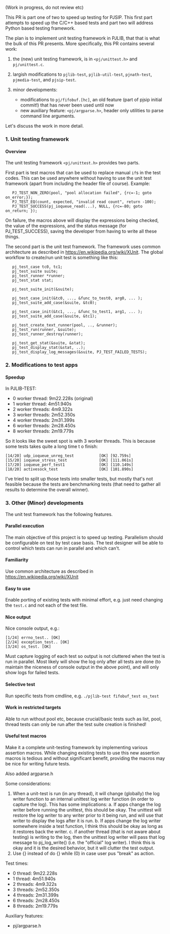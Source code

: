 (Work in progress, do not review etc)

This PR is part one of two to speed up testing for PJSIP. This first part attempts to speed up the C/C++ based tests and part two will address Python based testing framework.

The plan is to implement unit testing framework in PJLIB, that that is what the bulk of this PR presents. More specifically, this PR contains several work:

1. the (new) unit testing framework, is in `<pj/unittest.h>` and `pj/unittest.c`.
2. largish modifications to `pjlib-test`, `pjlib-util-test`, `pjnath-test`, `pjmedia-test`, and `pjsip-test`.
3. minor developments:

   - modifications to `pj/fifobuf.[hc]`, an old feature (part of pjsip initial commit!) that has never been used until now 
   - new auxiliary feature: `<pj/argparse.h>`, header only utilities to parse command line arguments.

Let's discuss the work in more detail.

### 1. Unit testing framework

#### Overview

The unit testing framework `<pj/unittest.h>` provides two parts.

First part is test macros that can be used to replace manual `if`s in the test codes. This can be used anywhere without having to use the unit test framework (apart from including the header file of course). Example:

```
   PJ_TEST_NON_ZERO(pool, "pool allocation failed", {rc=-1; goto on_error;});
   PJ_TEST_EQ(count, expected, "invalid read count", return -100);
   PJ_TEST_SUCCESS(pj_ioqueue_read(...), NULL, {rc=-80; goto on_return; });
```

On failure, the macros above will display the expressions being checked, the value of the expressions, and the status message (for PJ_TEST_SUCCESS), saving the developer from having to write all these things.

The second part is the unit test framework. The framework uses common architecture as described in https://en.wikipedia.org/wiki/XUnit. The global workflow to create/run unit test is something like this:

```
   pj_test_case tc0, tc1;
   pj_test_suite suite;
   pj_test_runner *runner;
   pj_test_stat stat;

   pj_test_suite_init(&suite);

   pj_test_case_init(&tc0, ..., &func_to_test0, arg0, ... );
   pj_test_suite_add_case(&suite, &tc0);

   pj_test_case_init(&tc1, ..., &func_to_test1, arg1, ... );
   pj_test_suite_add_case(&suite, &tc1);

   pj_test_create_text_runner(pool, .., &runner);
   pj_test_run(runner, &suite);
   pj_test_runner_destroy(runner);

   pj_test_get_stat(&suite, &stat);
   pj_test_display_stat(&stat, ..);
   pj_test_display_log_messages(&suite, PJ_TEST_FAILED_TESTS);
```


### 2. Modifications to test apps

#### Speedup

In PJLIB-TEST:

- 0 worker thread: 9m22.228s (original)
- 1 worker thread: 4m51.940s
- 2 worker threads: 4m9.322s
- 3 worker threads: 2m52.350s
- 4 worker threads: 2m31.399s
- 6 worker threads: 2m28.450s
- 8 worker threads: 2m19.779s

So it looks like the sweet spot is with 3 worker threads. This is because some tests takes quite a long time t o finish:

```
[14/20] udp_ioqueue_unreg_test           [OK] [92.759s]
[15/20] ioqueue_stress_test              [OK] [111.061s]
[17/20] ioqueue_perf_test1               [OK] [110.149s]
[18/20] activesock_test                  [OK] [101.890s]
```

I've tried to split up those tests into smaller tests, but mostly that's not feasible because the tests are benchmarking tests (that need to gather all results to determine the overall winner).


### 3. Other (Minor) developments



The unit test framework has the following features.

#### Parallel execution

The main objective of this project is to speed up testing. Parallelism should be configurable on test by test case basis. The test designer will be able to control which tests can run in parallel and which can't.

#### Familiarity

Use common architecture as described in https://en.wikipedia.org/wiki/XUnit

#### Easy to use

Enable porting of existing tests with minimal effort, e.g. just need changing the `test.c` and not each of the test file.

#### Nice output

Nice console output, e.g.:

```
[1/24] errno_test.. [OK]
[2/24] exception_test.. [OK]
[3/24] os_test. [OK]
```
Must capture logging of each test so output is not cluttered when the test is run in parallel. Most likely will show the log only after all tests are done (to maintain the niceness of console output in the above point), and will only show logs for failed tests.

#### Selective test

Run specific tests from cmdline, e.g. `./pjlib-test fifobuf_test os_test`

#### Work in restricted targets

Able to run without pool etc, because crucial/basic tests such as list, pool, thread tests  can only be run after the test suite creation is finished!

#### Useful test macros

Make it a complete unit-testing framework by implementing various assertion macros. While changing existing tests to use this new assertion macros is tedious and without significant benefit, providing the macros may be nice for writing future tests.

Also added argparse.h

Some considerations:

1. When a unit-test is run (in any thread), it will change (globally) the log writer function to an internal unittest log writer function (in order to capture the log). This has some implications:
   a. If apps change the log writer before running the unittest, this should be okay. The unittest will restore the log writer to any writer prior to it being run, and will use that writer to display the logs after it is run.
   b. If apps change the log writer somewhere inside a test function, I think this should be okay as long as it restores back the writer. 
   c. if another thread (that is not aware about testing) is writing to the log, then the unittest log writer will pass that log message to pj_log_write() (i.e. the "official" log writer). I think this is okay and it is the desired behavior, but it will clutter the test output.
2. Use {} instead of do {} while (0) in case user pus "break" as action.

Test times:

- 0 thread: 9m22.228s
- 1 thread: 4m51.940s
- 2 threads: 4m9.322s
- 3 threads: 2m52.350s
- 4 threads: 2m31.399s
- 6 threads: 2m28.450s
- 8 threads: 2m19.779s

Auxiliary features:

- pj/argparse.h
